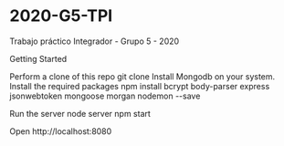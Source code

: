 # 2020-G5-TPI
Trabajo práctico Integrador - Grupo 5 - 2020


Getting Started

Perform a clone of this repo git clone 
Install Mongodb on your system.
Install the required packages
npm install bcrypt body-parser express jsonwebtoken mongoose morgan nodemon --save

Run the server node server npm start

Open http://localhost:8080
